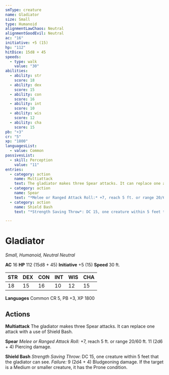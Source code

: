 ```yaml
---
smType: creature
name: Gladiator
size: Small
type: Humanoid
alignmentLawChaos: Neutral
alignmentGoodEvil: Neutral
ac: "16"
initiative: +5 (15)
hp: "112"
hitDice: 15d8 + 45
speeds:
  - type: walk
    value: "30"
abilities:
  - ability: str
    score: 18
  - ability: dex
    score: 15
  - ability: con
    score: 16
  - ability: int
    score: 10
  - ability: wis
    score: 12
  - ability: cha
    score: 15
pb: "+3"
cr: "5"
xp: "1800"
languagesList:
  - value: Common
passivesList:
  - skill: Perception
    value: "11"
entries:
  - category: action
    name: Multiattack
    text: The gladiator makes three Spear attacks. It can replace one attack with a use of Shield Bash.
  - category: action
    name: Spear
    text: "*Melee or Ranged Attack Roll:* +7, reach 5 ft. or range 20/60 ft. 11 (2d6 + 4) Piercing damage."
  - category: action
    name: Shield Bash
    text: "*Strength Saving Throw*: DC 15, one creature within 5 feet that the gladiator can see. *Failure:*  9 (2d4 + 4) Bludgeoning damage. If the target is a Medium or smaller creature, it has the Prone condition."

---
```


# Gladiator
*Small, Humanoid, Neutral Neutral*

**AC** 16
**HP** 112 (15d8 + 45)
**Initiative** +5 (15)
**Speed** 30 ft.

| STR | DEX | CON | INT | WIS | CHA |
| --- | --- | --- | --- | --- | --- |
| 18 | 15 | 16 | 10 | 12 | 15 |

**Languages** Common
CR 5, PB +3, XP 1800

## Actions

**Multiattack**
The gladiator makes three Spear attacks. It can replace one attack with a use of Shield Bash.

**Spear**
*Melee or Ranged Attack Roll:* +7, reach 5 ft. or range 20/60 ft. 11 (2d6 + 4) Piercing damage.

**Shield Bash**
*Strength Saving Throw*: DC 15, one creature within 5 feet that the gladiator can see. *Failure:*  9 (2d4 + 4) Bludgeoning damage. If the target is a Medium or smaller creature, it has the Prone condition.
